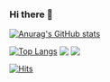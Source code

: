 ### Hi there 👋

<!--
**youngjinhan/youngjinhan** is a ✨ _special_ ✨ repository because its `README.md` (this file) appears on your GitHub profile.

Here are some ideas to get you started:

- 🔭 I’m currently working on ...
- 🌱 I’m currently learning ...
- 👯 I’m looking to collaborate on ...
- 🤔 I’m looking for help with ...
- 💬 Ask me about ...
- 📫 How to reach me: ...
- 😄 Pronouns: ...
- ⚡ Fun fact: ...
-->

[![Anurag's GitHub stats](https://github-readme-stats.vercel.app/api?username=youngjinhan&hide=stars&count_private=true&show_icons=true)](https://github.com/anuraghazra/github-readme-stats)

[![Top Langs](https://github-readme-stats-delta-umber.vercel.app/api/top-langs/?username=youngjinhan&langs_count=6)](https://github-readme-stats-delta-umber.vercel.app) 
<a href="https://solved.ac/skku16"><img align='top' src="http://mazassumnida.wtf/api/v2/generate_badge?boj=skku16"></a> 
<a href="https://solved.ac/skku16"><img align='top' src="http://mazassumnida.wtf/api/mini/generate_badge?boj=skku16"></a> 

<!--
[![Solved.ac 프로필](http://mazassumnida.wtf/api/v2/generate_badge?boj=skku16)](https://solved.ac/skku16)
<img align='right' src="http://mazassumnida.wtf/api/v2/generate_badge?boj=skku16">-->


[![Hits](https://hits.seeyoufarm.com/api/count/incr/badge.svg?url=https%3A%2F%2Fgithub.com%2Fyoungjinhan%2Fhit-counter&count_bg=%2379C83D&title_bg=%23555555&icon=&icon_color=%23E7E7E7&title=hits&edge_flat=false)](https://hits.seeyoufarm.com)
